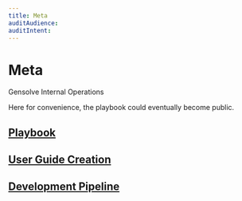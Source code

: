 ```yaml
---
title: Meta
auditAudience:
auditIntent:
---
```


# Meta

Gensolve Internal Operations

Here for convenience, the playbook could eventually become public.

## [Playbook](./playbook/)

## [User Guide Creation](./user-guide-creation/)

## [Development Pipeline](./development-pipeline/)
